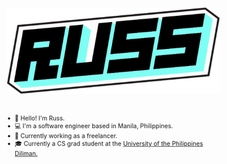 <div>
<p align="center">
    <a href="https://russdelossantos.com" target="_blank">
        <img src="russ_logo_v2.svg" style="height: 200px;" alt="Russ Delos Santos - Software Engineer" />
    </a>
</p>
</br>
<ul>
<li>👋 Hello! I'm Russ.</li>
<li>💻 I'm a software engineer based in Manila, Philippines.</li>
<li>🧟 Currently working as a freelancer.</li>
<li>🎓 Currently a CS grad student at the <a href="https://upd.edu.ph/" target="_blank" rel="noopener">University of the Philippines Diliman.</a></li>
</ul>
</div>